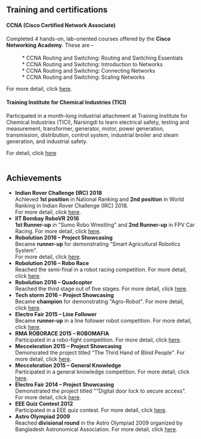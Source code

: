 ## Training and certifications

#### CCNA (Cisco Certified Network Associate) 
Completed 4 hands-on, lab-oriented courses offered by the **Cisco Networking Academy**. These are – </br>
</br>&emsp;&emsp;&emsp;* CCNA Routing and Switching: Routing and Switching Essentials
</br>&emsp;&emsp;&emsp;* CCNA Routing and Switching: Introduction to Networks
</br>&emsp;&emsp;&emsp;* CCNA Routing and Switching: Connecting Networks
</br>&emsp;&emsp;&emsp;* CCNA Routing and Switching: Scaling Networks

For more detail, click [here](https://github.com/mou58/achievements/tree/master/CCNA).

#### Training Institute for Chemical Industries (TICI)
Participated in a month-long industrial attachment at Training Institute for Chemical Industries (TICI), Narsingdi to learn electrical safety, testing and measurement, transformer, generator, motor, power generation, transmission, distribution, control system, industrial broiler and steam generation, and industrial safety.</p>
For detail, click [here](https://github.com/mou58/achievements/tree/master/TICI) </br></br>


## Achievements
* **Indian Rover Challenge (IRC) 2018** <br>Achieved **1st position** in National Ranking and **2nd position** in World Ranking in Indian Rover Challenge (IRC) 2018. </br>
For more detail, click [here](https://github.com/mou58/achievements/tree/master/Indian%20Rover%20Challenge%20IRC%202018).
* **IIT Bombay RoboVR 2016**<br>
**1st Runner-up** in "Sumo Robo Wrestling" and **2nd Runner-up** in FPV Car Racing. For more detail, click [here](https://github.com/mou58/achievements/tree/master/IIT%20Bombay%20RoboVR%202016). 
* **Robolution 2016 – Project Showcasing** <br>Became **runner-up** for demonstrating “Smart Agricultural Robotics System”. </br>
For more detail, click [here](https://github.com/mou58/achievements/tree/master/Robolution%202016%20-%20Project%20showcasing).
* **Robolution 2016 – Robo Race**<br> Reached the semi-final in a robot racing competition. For more detail, click [here](https://github.com/mou58/achievements/tree/master/Robolution%202016%20-%20robo%20race). 
* **Robolution 2016 – Quadcopter**<br>
Reached the third stage out of five stages. For more detail, click [here](https://github.com/mou58/achievements/tree/master/Robolution%202016%20-%20quad%20copter). <br>
* **Tech storm 2016 – Project Showcasing**<br>
Became **champion** for demonstrating "Agro-Robot". For more detail, click [here](https://github.com/mou58/achievements/tree/master/Tech%20storm%202016%20-%20project%20showcasing). <br>
* **Electro Fair 2015 – Line Follower**<br>
Became **runner-up** in a line follower robot competition. For more detail, click [here](https://github.com/mou58/achievements/tree/master/ElectroFair%202015%20-%20line%20follower). <br>
* **RMA ROBORACE 2015 – ROBOMAFIA**<br>
Participated in a robo-fight competition. For more detail, click [here](https://github.com/mou58/achievements/tree/master/Robo%20race%202015). <br>
* **Mecceleration 2015 – Project Showcasing**<br>
Demonsrated the project titled "The Third Hand of Blind People". For more detail, click [here](https://github.com/mou58/achievements/tree/master/Mecceleration%202015%20-%20project%20show%20casing).
* **Mecceleration 2015 – General Knowledge**<br>
Participated in a general knowledge competition. For more detail, click [here](https://github.com/mou58/achievements/tree/master/Mecceleration%202015%20-%20General%20knowledge). <br>
* **Electro Fair 2014 – Project Showcasing**<br>
Demonstrated the project titled ""Digital door lock to secure access". For more detail, click [here](https://github.com/mou58/achievements/tree/master/ElectroFair%202014%20-%20project%20showcasing). <br>
* **EEE Quiz Contest 2012**<br>
Participated in a EEE quiz contest. For more detail, click [here](https://github.com/mou58/achievements/tree/master/quiz%20contest%202012). <br>
* **Astro Olympiad 2009** <br>
Reached **divisional round** in the Astro Olympiad 2009 organized by Bangladesh Astronomical Association. For more detail, click [here](https://github.com/mou58/achievements/tree/master/Astro%20olympiad%202009). 
